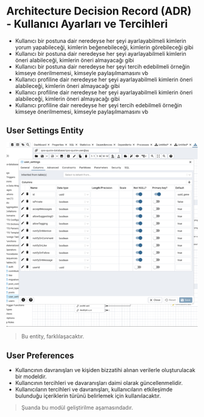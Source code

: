 # Architecture Decision Record (ADR) -  Kullanıcı Ayarları ve Tercihleri

 - Kullanıcı bir postuna dair neredeyse her şeyi ayarlayabilmeli kimlerin yorum yapabileceği, kimlerin beğenebileceği, kimlerin görebileceği gibi
- Kullanıcı bir postuna dair neredeyse her şeyi ayarlayabilmeli kimlerin öneri alabileceği, kimlerin öneri almayacağı gibi
- Kullanıcı bir postuna dair neredeyse her şeyi tercih edebilmeli örneğin kimseye önerilmemesi, kimseyle paylaşılmamasını vb
- Kullanıcı profiline dair neredeyse her şeyi ayarlayabilmeli kimlerin öneri alabileceği, kimlerin öneri almayacağı gibi
- Kullanıcı profiline dair neredeyse her şeyi ayarlayabilmeli kimlerin öneri alabileceği, kimlerin öneri almayacağı gibi
- Kullanıcı profiline dair neredeyse her şeyi tercih edebilmeli örneğin kimseye önerilmemesi, kimseyle paylaşılmamasını vb


## User Settings Entity 
![Entity](image-1.png)
> Bu entity, farklılaşacaktır.

## User Preferences 
- Kullancının davranışları ve kişiden bizzatihi alınan verilerle oluşturulacak bir modeldir.
- Kullancının tercihleri ve davaranışları daimi olarak güncellenmelidir.
- Kullanıcıların tercihleri ve davranışları, kullanıcıların etkileşimde bulunduğu içeriklerin türünü belirlemek için kullanılacaktır.

 > Şuanda bu modül geliştirilme aşamasındadır.
